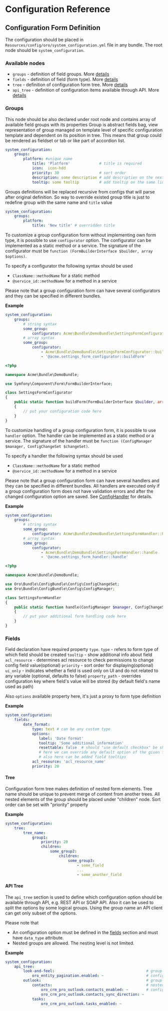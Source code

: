 Configuration Reference
=======================

Configuration Form Definition
-----------------------------

The configuration should be placed in `Resources/config/oro/system_configuration.yml` file in any bundle.
The root node should be `system_configuration`.

### Available nodes

- `groups`    - definition of field groups. More [details](#groups)
- `fields`    - definition of field (form type). More [details](#fields)
- `tree`      - definition of configuration form tree. More [details](#tree)
- `api_tree`  - definition of configuration items available through API. More [details](#api-tree)

### Groups

This node should be also declared under root node and contains array of available field groups with its properties
Group is abstract fields bag, view representation of group managed on template level of specific configuration template
and dependent on its position in tree.
This means that group could be rendered as fieldset or tab or like part of accordion list.

```yaml
system_configuration:
    groups:
        platform: #unique name
            title: 'Platform'             # title is required
            icon:  icon-hdd
            priority: 30                  # sort order
            description: some description # add description on the next line after group header
            tooltip: some tooltip         # add tooltip on the same line after group header
```

Groups definitions will be replaced recursive from configs that will parse after original definition.
So way to override existed group title is just to redefine group with the same name and `title` value

```yaml
system_configuration:
    groups:
        platform:
            title: 'New title' # overridden title
```

To customize a group configuration form without implementing own form type, it is possible to use `configurator` option.
The configurator can be implemented as a static method or a service.
The signature of the configurator must be `function (FormBuilderInterface $builder, array $options)`.

To specify a configurator the following syntax should be used

- `ClassName::methodName` for a static method
- `@service_id::methodName` for a method in a service

Please note that a group configuration form can have several configurators and they can be specified in different bundles.

**Example**

```yaml
system_configuration:
    groups:
        # string syntax
        some_group:
            configurator: Acme\Bundle\DemoBundle\SettingsFormConfigurator::buildForm
        # array syntax
        some_group:
            configurator:
                - Acme\Bundle\DemoBundle\SettingsFormConfigurator::buildForm
                - '@acme.settings_form_configurator::buildForm'
```

```php
<?php

namespace Acme\Bundle\DemoBundle;

use Symfony\Component\Form\FormBuilderInterface;

class SettingsFormConfigurator
{
    public static function buildForm(FormBuilderInterface $builder, array $options)
    {
        // put your configuration code here
    }
}
```

To customize handling of a group configuration form, it is possible to use `handler` option.
The handler can be implemented as a static method or a service.
The signature of the handler must be `function (ConfigManager $manager, ConfigChangeSet $changeSet)`.

To specify a handler the following syntax should be used

- `ClassName::methodName` for a static method
- `@service_id::methodName` for a method in a service

Please note that a group configuration form can have several handlers and they can be specified in different bundles.
All handlers are executed only if a group configuration form does not have validation errors
and after the changed configuration option are saved. See [ConfigHandler](../../Form/Handler/ConfigHandler.php) for details.

**Example**

```yaml
system_configuration:
    groups:
        # string syntax
        some_group:
            configurator: Acme\Bundle\DemoBundle\SettingsFormHandler::handle
        # array syntax
        some_group:
            configurator:
                - Acme\Bundle\DemoBundle\SettingsFormHandler::handle
                - '@acme.settings_form_handler::handle'
```

```php
<?php

namespace Acme\Bundle\DemoBundle;

use Oro\Bundle\ConfigBundle\Config\ConfigChangeSet;
use Oro\Bundle\ConfigBundle\Config\ConfigManager;

class SettingsFormHandler
{
    public static function handle(ConfigManager $manager, ConfigChangeSet $changeSet)
    {
        // put your additional form handling code here
    }
}
```

### Fields

Field declaration have required property `type`.
`type` - refers to form type of which field should be created
`tooltip` - show additional info about field
`acl_resource` - determines acl resource to check permissions to change config field value(optional)
`priority` - sort order for displaying(optional)
`ui_only` - indicates whether a field is used only on UI and do not related to any variable (optional, defaults to false)
`property_path` - overrides configuration key where field's value will be stored (by default field's name used as path)

Also `options` available property here, it's just a proxy to form type definition

**Example**

```yaml
system_configuration:
    fields:
        date_format:
            type: text # can be any custom type
            options:
               label: 'Date format'
               tooltip: 'Some additional information'
               resettable: false  # should "use default checkbox" be shown(optional, default: true)
               # here we can override any default option of the given form type
               # also here can be added field tooltips
            acl_resource: 'acl_resource_name'
            priority: 20
```

#### Tree

Configuration form tree makes definition of nested form elements.
Tree name should be unique to prevent merge of content from another trees.
All nested elements of the group should be placed under "children" node.
Sort order can be set with "priority" property

**Example**

```yaml
system_configuration:
    tree:
        tree_name:
            group1:
                priority: 20
                children:
                    some_group2:
                        children:
                            some_group3:
                                - some_field
                                ...
                                - some_another_field
```

#### API Tree

The `api_tree` section is used to define which configuration option should be available
through API, e.g. REST API or SOAP API. Also it can be used to split the options
by some logical groups. Using the group name an API client can get only subset of the options.

Please note that

- An configuration option must be defined in the [fields](#fields) section and must have `data_type` attribute.
- Nested groups are allowed. The nesting level is not limited.

**Example**

```yaml
system_configuration:
    api_tree:
        look-and-feel:                                         # group name
            oro_entity_pagination.enabled: ~                   # configuration option
        outlook:                                               # group name
            contacts:                                          # nested group name
                oro_crm_pro_outlook.contacts_enabled: ~        # configuration option
                oro_crm_pro_outlook.contacts_sync_direction: ~
            tasks:
                oro_crm_pro_outlook.tasks_enabled: ~
```
